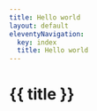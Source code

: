 ```yaml
---
title: Hello world
layout: default
eleventyNavigation:
  key: index
  title: Hello world
---
```


# {{ title }}
